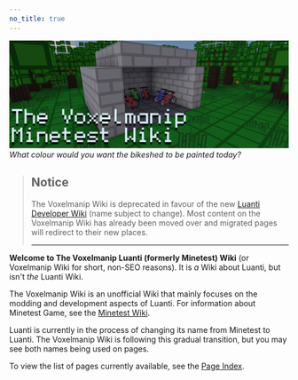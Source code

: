 ```yaml
---
no_title: true
---
```


![The Voxelmanip Minetest Wiki](/assets/bikeshedding.webp)
*What colour would you want the bikeshed to be painted today?*

> ## Notice
> The Voxelmanip Wiki is deprecated in favour of the new [Luanti Developer Wiki](https://dev.luanti.org) (name subject to change). Most content on the Voxelmanip Wiki has already been moved over and migrated pages will redirect to their new places.
>
> ----
>

**Welcome to The Voxelmanip Luanti (formerly Minetest) Wiki** (or Voxelmanip Wiki for short, non-SEO reasons). It is *a* Wiki about Luanti, but isn't *the* Luanti Wiki.

The Voxelmanip Wiki is an unofficial Wiki that mainly focuses on the modding and development aspects of Luanti. For information about Minetest Game, see the [Minetest Wiki](https://wiki.minetest.net).

Luanti is currently in the process of changing its name from Minetest to Luanti. The Voxelmanip Wiki is following this gradual transition, but you may see both names being used on pages.

To view the list of pages currently available, see the [Page Index](Page_Index).
